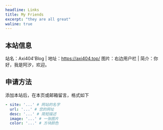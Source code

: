 ```yaml
---
headline: Links
title: My Friends
excerpt: "they are all great"
waline: true
---
```


## 本站信息

<div class="flex gap-5">
  <span>站名：Axi404'Blog</span>
  <span>|</span>
  <span>
  地址：<a href="https://axi404.top/">https://axi404.top/</a>
  </span>
  <span>图片：右边用户栏</span>
  <span>|</span>
  <span>简介：你好，我是阿汐，欢迎。</span>
</div>

## 申请方法

添加本站后，在本页或邮箱留言，格式如下

```yaml
- site: '...' # 网站的名字
  url: '...' # 您的网址
  desc: '...' # 简短描述
  image: '...' # 一张图片
  color: '...' # 方块颜色
```


<br />
<br />

<hairy-links 
  :links="[
    {
      name: '主治医师李大华',
      url: 'https://ilovebread.buzz',
      image: 'https://pic.axi404.top/Assyrian.4qr92oh1mq.webp',
      color: '#e9546b',
      desc: '何地才是樂土，讓競爭做指數。',
    },
    {
      name: '小树',
      url: 'https://blog.juniortree.com',
      image: 'https://pic.axi404.top/xiaoshu.7sn53widtv.webp',
      color: '#e9546b',
      desc: '「妳突然對我説 七里香的名字很美」',
    },
  ]"
/>